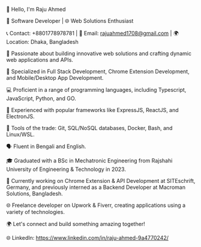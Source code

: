 👋 Hello, I'm Raju Ahmed

🚀 Software Developer | 🌐 Web Solutions Enthusiast

📞 Contact: +8801778978781 | 📧 Email: rajuahmed1708@gmail.com | 🌍 Location: Dhaka, Bangladesh

🌟 Passionate about building innovative web solutions and crafting dynamic web applications and APIs.

🎯 Specialized in Full Stack Development, Chrome Extension Development, and Mobile/Desktop App Development.

💻 Proficient in a range of programming languages, including Typescript, JavaScript, Python, and GO.

🔧 Experienced with popular frameworks like ExpressJS, ReactJS, and ElectronJS.

🧰 Tools of the trade: Git, SQL/NoSQL databases, Docker, Bash, and Linux/WSL.

🗣️ Fluent in Bengali and English.

🎓 Graduated with a BSc in Mechatronic Engineering from Rajshahi University of Engineering & Technology in 2023.

💼 Currently working on Chrome Extension & API Development at SITEschrift, Germany, and previously interned as a Backend Developer at Macroman Solutions, Bangladesh.

🌐 Freelance developer on Upwork & Fiverr, creating applications using a variety of technologies.

🌍 Let's connect and build something amazing together!

🌐 LinkedIn: https://www.linkedin.com/in/raju-ahmed-9a4770242/

